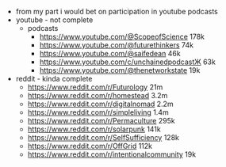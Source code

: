 - from my part i would bet on participation in youtube podcasts
- youtube - not complete
	- podcasts
		- https://www.youtube.com/@ScopeofScience 178k
		- https://www.youtube.com/@futurethinkers 74k
		- https://www.youtube.com/@saifedean 46k
		- https://www.youtube.com/c/unchainedpodcastЖ 63k
		- https://www.youtube.com/@thenetworkstate 19k
- reddit - kinda complete
	- https://www.reddit.com/r/Futurology 21m
	- https://www.reddit.com/r/homestead 3.2m
	- https://www.reddit.com/r/digitalnomad 2.2m
	- https://www.reddit.com/r/simpleliving 1.4m
	- https://www.reddit.com/r/Permaculture 295k
	- https://www.reddit.com/r/solarpunk 141k
	- https://www.reddit.com/r/SelfSufficiency 128k
	- https://www.reddit.com/r/OffGrid 112k
	- https://www.reddit.com/r/intentionalcommunity 19k